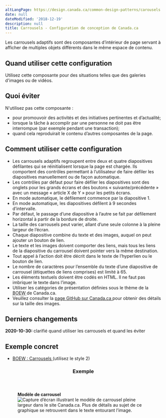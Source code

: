 ```yaml
---
altLangPage: https://design.canada.ca/common-design-patterns/carousels.html
date: null
dateModified: '2018-12-19'
description: null
title: Carrousels - Configuration de conception de Canada.ca
---
```





<section>
 <p>
  Les carrousels adaptifs sont des composantes d’intérieur de page servant à afficher de multiples objets différents dans le même espace de contenu.
 </p>
 <section>
  <h2>
   Quand utiliser cette configuration
  </h2>
  <p>
   Utilisez cette composante pour des situations telles que des galeries d'images ou de vidéos.
  </p>
 </section>
 <h2>
  Quoi éviter
 </h2>
 <p>
  N'utilisez pas cette composante :
 </p>
 <ul>
  <li>
   pour promouvoir des activités et des initiatives pertinentes et d’actualité;
  </li>
  <li>
   lorsque la tâche à accomplir par une personne ne doit pas être interrompue (par exemple pendant une transaction);
  </li>
  <li>
   quand cela reproduirait le contenu d’autres composantes de la page.
  </li>
 </ul>
</section>

<section>
 <h2>
  Comment utiliser cette configuration
 </h2>
 <ul>
  <li>
   Les carrousels adaptifs regroupent entre deux et quatre diapositives défilantes qui se réinitialisent lorsque la page est chargée. Ils comportent des contrôles permettant à l’utilisateur de faire défiler les diapositives manuellement ou de façon automatique.
  </li>
  <li>
   Les contrôles par défaut pour faire défiler les diapositives sont des onglets pour les grands écrans et des boutons « suivante/précédente » avec un message « article X de Y » pour les petits écrans.
  </li>
  <li>
   En mode automatique, le défilement commence par la diapositive 1.
  </li>
  <li>
   En mode automatique, les diapositives défilent à 9 secondes d’intervalle.
  </li>
  <li>
   Par défaut, le passage d’une diapositive à l’autre se fait par défilement horizontal à partir de la bordure de droite.
  </li>
  <li>
   La taille des carrousels peut varier, allant d’une seule colonne à la pleine largeur de l’écran.
  </li>
  <li>
   Chaque diapositive combine du texte et des images, auquel on peut ajouter un bouton de lien.
  </li>
  <li>
   Le texte et les images doivent comporter des liens, mais tous les liens de la diapositive du carrousel doivent pointer vers la même destination.
  </li>
  <li>
   Tout appel à l’action doit être décrit dans le texte de l’hyperlien ou le bouton de lien.
  </li>
  <li>
   Le nombre de caractères pour l’ensemble du texte d’une diapositive de carrousel (étiquettes de liens comprises) est limité à 65.
  </li>
  <li>
   Les éléments textuels doivent être codés en HTML. Il ne faut pas imbriquer le texte dans l’image.
  </li>
  <li>
   Utiliser les catégories de présentation définies sous le thème de la
   <abbr title="Boîte à outils de l’expérience Web">
    BOEW
   </abbr>
   de Canada.ca.
  </li>
  <li>
   Veuillez consulter la
   <a href="http://wet-boew.github.io/themes-dist/GCWeb/index-fr.html">
    page GitHub sur Canada.ca
   </a>
   pour obtenir des détails sur la taille des images.
  </li>
 </ul>
</section>

<section>
 <h2>
  Derniers changements
 </h2>
 <p>
  <strong>
   2020-10-30:
  </strong>
  clarifié quand utiliser les carrousels et quand les éviter
 </p>
</section>

<section>
 <h2>
  Exemple concret
 </h2>
 <ul>
  <li>
   <a href="https://wet-boew.github.io/v4.0-ci/demos/tabs/tabs-carousel-fr.html#carousel-s2">
    BOEW : Carrousels
   </a>
   (utilisez le style 2)
  </li>
 </ul>
</section>

<section class="panel panel-primary">
 <header class="panel-heading">
  <h3 class="panel-title">
   Exemple
  </h3>
 </header>
 <div class="panel-body">
  <figure class="mrgn-bttm-sm">
   <figcaption class="text-center">
    <b>
     Modèle de carrousel
    </b>
   </figcaption>
   <img alt="Capture d’écran illustrant le modèle de carrousel pleine largeur dans le site Canada.ca. Plus de détails au sujet de ce graphique se retrouvent dans le texte entourant l’image." class="img-responsive center-block" src="https://www.canada.ca/content/dam/tbs-sct/images/government-communications/canada-content-style-guide/carousels-pattern-fra.jpg"/>
  </figure>
 </div>
</section>





